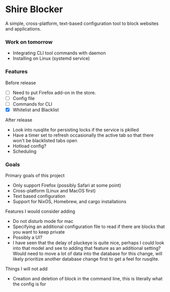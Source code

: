 # Shire Blocker
A simple, cross-platform, text-based configuration tool to block websites and applications.

### Work on tomorrow
- Integrating CLI tool commands with daemon
- Installing on Linux (systemd service)

### Features
Before release
- [ ] Need to put Firefox add-on in the store.
- [ ] Config file
- [ ] Commands for CLI
- [x] Whitelist and Blacklist

After release
- Look into rusqlite for persisting locks if the service is pkilled
- Have a timer set to refresh occasionally the active tab so that there won't be blacklisted tabs open
- Hotload config?
- Scheduling

### Goals
Primary goals of this project
- Only support Firefox (possibly Safari at some point)
- Cross-platform (Linux and MacOS first)
- Text based configuration
- Support for NixOS, Homebrew, and cargo installations

Features I would consider adding
- Do not disturb mode for mac
- Specifying an additional configuration file to read if there are blocks that you want to keep private
- Possibly a UI?
- I have seen that the delay of pluckeye is quite nice, perhaps I could look into that model and see to adding that feature as an additional setting? Would need to move a lot of data into the database for this change, will likely prioritize another database change first to get a feel for rusqlite.

Things I will not add
- Creation and deletion of block in the command line, this is literally what the config is for

